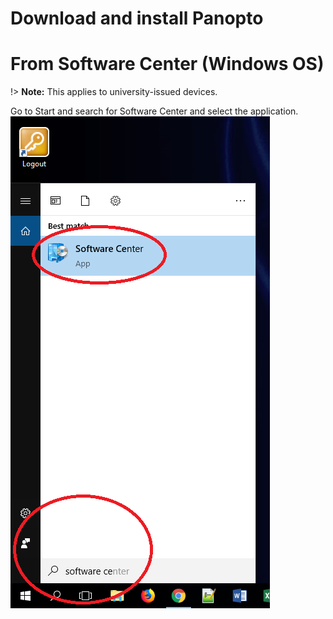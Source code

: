 # Download and install Panopto
# From Software Center (Windows OS)
!> **Note:** This applies to university-issued devices.

Go to Start and search for Software Center and select the application.
![](images/software-center-1.png)
